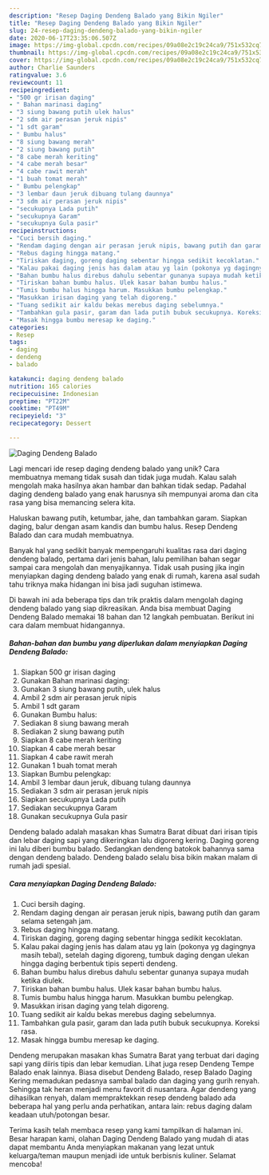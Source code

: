 ```yaml
---
description: "Resep Daging Dendeng Balado yang Bikin Ngiler"
title: "Resep Daging Dendeng Balado yang Bikin Ngiler"
slug: 24-resep-daging-dendeng-balado-yang-bikin-ngiler
date: 2020-06-17T23:35:06.507Z
image: https://img-global.cpcdn.com/recipes/09a08e2c19c24ca9/751x532cq70/daging-dendeng-balado-foto-resep-utama.jpg
thumbnail: https://img-global.cpcdn.com/recipes/09a08e2c19c24ca9/751x532cq70/daging-dendeng-balado-foto-resep-utama.jpg
cover: https://img-global.cpcdn.com/recipes/09a08e2c19c24ca9/751x532cq70/daging-dendeng-balado-foto-resep-utama.jpg
author: Charlie Saunders
ratingvalue: 3.6
reviewcount: 11
recipeingredient:
- "500 gr irisan daging"
- " Bahan marinasi daging"
- "3 siung bawang putih ulek halus"
- "2 sdm air perasan jeruk nipis"
- "1 sdt garam"
- " Bumbu halus"
- "8 siung bawang merah"
- "2 siung bawang putih"
- "8 cabe merah keriting"
- "4 cabe merah besar"
- "4 cabe rawit merah"
- "1 buah tomat merah"
- " Bumbu pelengkap"
- "3 lembar daun jeruk dibuang tulang daunnya"
- "3 sdm air perasan jeruk nipis"
- "secukupnya Lada putih"
- "secukupnya Garam"
- "secukupnya Gula pasir"
recipeinstructions:
- "Cuci bersih daging."
- "Rendam daging dengan air perasan jeruk nipis, bawang putih dan garam selama setengah jam."
- "Rebus daging hingga matang."
- "Tiriskan daging, goreng daging sebentar hingga sedikit kecoklatan."
- "Kalau pakai daging jenis has dalam atau yg lain (pokonya yg dagingnya masih tebal), setelah daging digoreng, tumbuk daging dengan ulekan hingga daging berbentuk tipis seperti dendeng."
- "Bahan bumbu halus direbus dahulu sebentar gunanya supaya mudah ketika diulek."
- "Tiriskan bahan bumbu halus. Ulek kasar bahan bumbu halus."
- "Tumis bumbu halus hingga harum. Masukkan bumbu pelengkap."
- "Masukkan irisan daging yang telah digoreng."
- "Tuang sedikit air kaldu bekas merebus daging sebelumnya."
- "Tambahkan gula pasir, garam dan lada putih bubuk secukupnya. Koreksi rasa."
- "Masak hingga bumbu meresap ke daging."
categories:
- Resep
tags:
- daging
- dendeng
- balado

katakunci: daging dendeng balado 
nutrition: 165 calories
recipecuisine: Indonesian
preptime: "PT22M"
cooktime: "PT49M"
recipeyield: "3"
recipecategory: Dessert

---
```



![Daging Dendeng Balado](https://img-global.cpcdn.com/recipes/09a08e2c19c24ca9/751x532cq70/daging-dendeng-balado-foto-resep-utama.jpg)

Lagi mencari ide resep daging dendeng balado yang unik? Cara membuatnya memang tidak susah dan tidak juga mudah. Kalau salah mengolah maka hasilnya akan hambar dan bahkan tidak sedap. Padahal daging dendeng balado yang enak harusnya sih mempunyai aroma dan cita rasa yang bisa memancing selera kita.

Haluskan bawang putih, ketumbar, jahe, dan tambahkan garam. Siapkan daging, balur dengan asam kandis dan bumbu halus. Resep Dendeng Balado dan cara mudah membuatnya.

Banyak hal yang sedikit banyak mempengaruhi kualitas rasa dari daging dendeng balado, pertama dari jenis bahan, lalu pemilihan bahan segar sampai cara mengolah dan menyajikannya. Tidak usah pusing jika ingin menyiapkan daging dendeng balado yang enak di rumah, karena asal sudah tahu triknya maka hidangan ini bisa jadi suguhan istimewa.


Di bawah ini ada beberapa tips dan trik praktis dalam mengolah daging dendeng balado yang siap dikreasikan. Anda bisa membuat Daging Dendeng Balado memakai 18 bahan dan 12 langkah pembuatan. Berikut ini cara dalam membuat hidangannya.

<!--inarticleads1-->

##### Bahan-bahan dan bumbu yang diperlukan dalam menyiapkan Daging Dendeng Balado:

1. Siapkan 500 gr irisan daging
1. Gunakan  Bahan marinasi daging:
1. Gunakan 3 siung bawang putih, ulek halus
1. Ambil 2 sdm air perasan jeruk nipis
1. Ambil 1 sdt garam
1. Gunakan  Bumbu halus:
1. Sediakan 8 siung bawang merah
1. Sediakan 2 siung bawang putih
1. Siapkan 8 cabe merah keriting
1. Siapkan 4 cabe merah besar
1. Siapkan 4 cabe rawit merah
1. Gunakan 1 buah tomat merah
1. Siapkan  Bumbu pelengkap:
1. Ambil 3 lembar daun jeruk, dibuang tulang daunnya
1. Sediakan 3 sdm air perasan jeruk nipis
1. Siapkan secukupnya Lada putih
1. Sediakan secukupnya Garam
1. Gunakan secukupnya Gula pasir


Dendeng balado adalah masakan khas Sumatra Barat dibuat dari irisan tipis dan lebar daging sapi yang dikeringkan lalu digoreng kering. Daging goreng ini lalu diberi bumbu balado. Sedangkan dendeng batokok bahannya sama dengan dendeng balado. Dendeng balado selalu bisa bikin makan malam di rumah jadi spesial. 

<!--inarticleads2-->

##### Cara menyiapkan Daging Dendeng Balado:

1. Cuci bersih daging.
1. Rendam daging dengan air perasan jeruk nipis, bawang putih dan garam selama setengah jam.
1. Rebus daging hingga matang.
1. Tiriskan daging, goreng daging sebentar hingga sedikit kecoklatan.
1. Kalau pakai daging jenis has dalam atau yg lain (pokonya yg dagingnya masih tebal), setelah daging digoreng, tumbuk daging dengan ulekan hingga daging berbentuk tipis seperti dendeng.
1. Bahan bumbu halus direbus dahulu sebentar gunanya supaya mudah ketika diulek.
1. Tiriskan bahan bumbu halus. Ulek kasar bahan bumbu halus.
1. Tumis bumbu halus hingga harum. Masukkan bumbu pelengkap.
1. Masukkan irisan daging yang telah digoreng.
1. Tuang sedikit air kaldu bekas merebus daging sebelumnya.
1. Tambahkan gula pasir, garam dan lada putih bubuk secukupnya. Koreksi rasa.
1. Masak hingga bumbu meresap ke daging.


Dendeng merupakan masakan khas Sumatra Barat yang terbuat dari daging sapi yang diiris tipis dan lebar kemudian. Lihat juga resep Dendeng Tempe Balado enak lainnya. Biasa disebut Dendeng Balado, resep Balado Daging Kering memadukan pedasnya sambal balado dan daging yang gurih renyah. Sehingga tak heran menjadi menu favorit di nusantara. Agar dendeng yang dihasilkan renyah, dalam mempraktekkan resep dendeng balado ada beberapa hal yang perlu anda perhatikan, antara lain: rebus daging dalam keadaan utuh/potongan besar. 

Terima kasih telah membaca resep yang kami tampilkan di halaman ini. Besar harapan kami, olahan Daging Dendeng Balado yang mudah di atas dapat membantu Anda menyiapkan makanan yang lezat untuk keluarga/teman maupun menjadi ide untuk berbisnis kuliner. Selamat mencoba!

